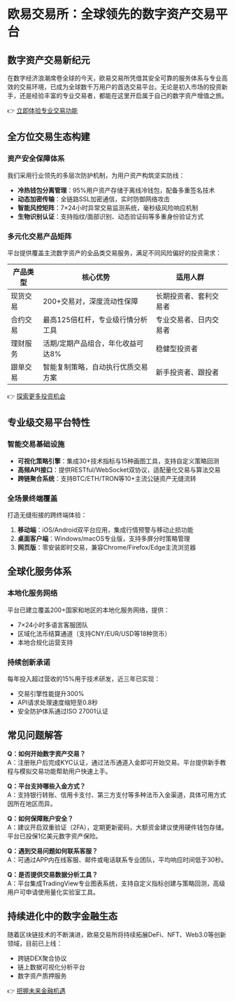# 欧易交易所：全球领先的数字资产交易平台

## 数字资产交易新纪元
在数字经济浪潮席卷全球的今天，欧易交易所凭借其安全可靠的服务体系与专业高效的交易环境，已成为全球数千万用户的首选交易平台。无论是初入市场的投资新手，还是经验丰富的专业交易者，都能在这里开启属于自己的数字资产增值之旅。

👉 [立即体验专业交易功能](https://bit.ly/okx_welcome)

## 全方位交易生态构建

### 资产安全保障体系
我们采用行业领先的多层次防护机制，为用户资产构筑坚实防线：
- **冷热钱包分离管理**：95%用户资产存储于离线冷钱包，配备多重签名技术
- **动态加密传输**：全链路SSL加密通信，实时防御网络攻击
- **智能风控矩阵**：7×24小时异常交易监测系统，毫秒级风险响应机制
- **生物识别认证**：支持指纹/面部识别、动态验证码等多重身份验证方式

### 多元化交易产品矩阵
平台提供覆盖主流数字资产的全品类交易服务，满足不同风险偏好的投资需求：

| 产品类型   | 核心优势                          | 适用人群               |
|------------|-----------------------------------|------------------------|
| 现货交易   | 200+交易对，深度流动性保障        | 长期投资者、套利交易者 |
| 合约交易   | 最高125倍杠杆，专业级行情分析工具  | 专业交易者、日内交易者 |
| 理财服务   | 活期/定期产品组合，年化收益可达8%  | 稳健型投资者           |
| 跟单交易   | 智能复制策略，自动执行优质交易方案  | 新手投资者、跟投者     |

👉 [探索更多投资机会](https://bit.ly/okx_welcome)

## 专业级交易平台特性

### 智能交易基础设施
- **可视化策略引擎**：集成30+技术指标与15种画图工具，支持自定义策略回测
- **高频API接口**：提供RESTful/WebSocket双协议，适配量化交易与算法交易
- **跨链聚合系统**：支持BTC/ETH/TRON等10+主流公链资产无缝流转

### 全场景终端覆盖
打造无缝衔接的跨终端体验：
1. **移动端**：iOS/Android双平台应用，集成行情预警与移动止损功能
2. **桌面客户端**：Windows/macOS专业版，支持多屏分时策略管理
3. **网页版**：零安装即时交易，兼容Chrome/Firefox/Edge主流浏览器

## 全球化服务体系

### 本地化服务网络
平台已建立覆盖200+国家和地区的本地化服务网络，提供：
- 7×24小时多语言客服团队
- 区域化法币结算通道（支持CNY/EUR/USD等18种货币）
- 本地合规化运营支持

### 持续创新承诺
每年投入超过营收的15%用于技术研发，近三年已实现：
- 交易引擎性能提升300%
- API请求处理速度缩短至0.8秒
- 安全防护体系通过ISO 27001认证

## 常见问题解答

**Q：如何开始数字资产交易？**  
A：注册账户后完成KYC认证，通过法币通道入金即可开始交易。平台提供新手教程与模拟交易功能帮助用户快速上手。

**Q：平台支持哪些入金方式？**  
A：支持银行转账、信用卡支付、第三方支付等多种法币入金渠道，具体可用方式因所在地区而异。

**Q：如何保障账户安全？**  
A：建议开启双重验证（2FA），定期更新密码，大额资金建议使用硬件钱包存储。平台已投保1亿美元数字资产保险。

**Q：遇到交易问题如何联系客服？**  
A：可通过APP内在线客服、邮件或电话联系专业团队，平均响应时间低于30秒。

**Q：是否提供交易数据分析工具？**  
A：平台集成TradingView专业图表系统，支持自定义指标创建与策略回测，高级用户可申请使用量化实验室工具。

## 持续进化中的数字金融生态
随着区块链技术的不断演进，欧易交易所将持续拓展DeFi、NFT、Web3.0等创新领域，目前已上线：
- 跨链DEX聚合协议
- 链上数据可视化分析平台
- 数字资产质押服务

👉 [把握未来金融机遇](https://bit.ly/okx_welcome)
